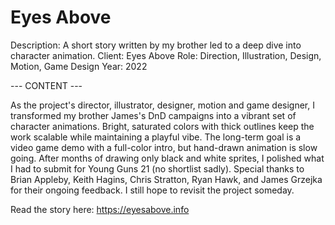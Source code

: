 # Eyes Above

Description: A short story written by my brother led to a deep dive into character animation.
Client: Eyes Above
Role: Direction, Illustration, Design, Motion, Game Design
Year: 2022

--- CONTENT ---

As the project's director, illustrator, designer, motion and game designer, I transformed my brother James's DnD campaigns into a vibrant set of character animations. Bright, saturated colors with thick outlines keep the work scalable while maintaining a playful vibe. The long-term goal is a video game demo with a full-color intro, but hand-drawn animation is slow going. After months of drawing only black and white sprites, I polished what I had to submit for Young Guns 21 (no shortlist sadly). Special thanks to Brian Appleby, Keith Hagins, Chris Stratton, Ryan Hawk, and James Grzejka for their ongoing feedback. I still hope to revisit the project someday.

Read the story here: https://eyesabove.info
